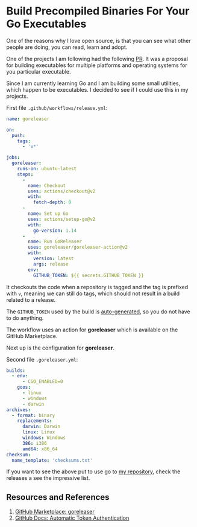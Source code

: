 # Build Precompiled Binaries For Your Go Executables

One of the reasons why I love open source, is that you can see what other people are doing, you can read, learn and adopt.

One of the projects I am following had the following [PR](https://github.com/rakyll/gotest/pull/38/files). It was a proposal for building executables for multiple platforms and operating systems for you particular executable.

Since I am currently learning Go and I am building some small utilities, which happen to be executables. I decided to see if I could use this in my projects.

First file `.github/workflows/release.yml`:

```yaml
name: goreleaser

on:
  push:
    tags:
      - 'v*'

jobs:
  goreleaser:
    runs-on: ubuntu-latest
    steps:
      -
        name: Checkout
        uses: actions/checkout@v2
        with:
          fetch-depth: 0
      -
        name: Set up Go
        uses: actions/setup-go@v2
        with:
          go-version: 1.14
      -
        name: Run GoReleaser
        uses: goreleaser/goreleaser-action@v2
        with:
          version: latest
          args: release
        env:
          GITHUB_TOKEN: ${{ secrets.GITHUB_TOKEN }}
```

It checkouts the code when a repository is tagged and the tag is prefixed with `v`, meaning we can still do tags, which should not result in a build related to a release.

The `GITHUB_TOKEN` used by the build is [auto-generated][GITHUBDOCS], so you do not have to do anything.

The workflow uses an action for **goreleaser** which is available on the GitHub Marketplace.

Next up is the configuration for **goreleaser**.

Second file `.goreleaser.yml`:

```yaml
builds:
  - env:
      - CGO_ENABLED=0
    goos:
      - linux
      - windows
      - darwin
archives:
  - format: binary
    replacements:
      darwin: Darwin
      linux: Linux
      windows: Windows
      386: i386
      amd64: x86_64
checksum:
  name_template: 'checksums.txt'
```

If you want to see the above put to use go to [my repository](https://github.com/jonasbn/punycode), check the releases a see the impressive list.

## Resources and References

1. [GitHub Marketplace: goreleaser][GORELEASER]
1. [GitHub Docs: Automatic Token Authentication][GITHUBDOCS]

[GITHUBDOCS]: https://docs.github.com/en/actions/security-guides/automatic-token-authentication#about-the-github_token-secret
[GORELEASER]: https://github.com/marketplace/actions/goreleaser-action
